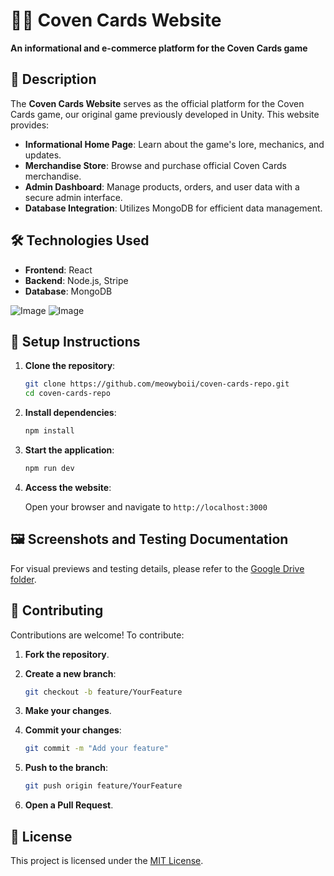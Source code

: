 # 🧙‍♀️ Coven Cards Website

**An informational and e-commerce platform for the Coven Cards game**

## 📝 Description

The **Coven Cards Website** serves as the official platform for the Coven Cards game, our original game previously developed in Unity. This website provides:

- **Informational Home Page**: Learn about the game's lore, mechanics, and updates.
- **Merchandise Store**: Browse and purchase official Coven Cards merchandise.
- **Admin Dashboard**: Manage products, orders, and user data with a secure admin interface.
- **Database Integration**: Utilizes MongoDB for efficient data management.

## 🛠️ Technologies Used

- **Frontend**: React
- **Backend**: Node.js, Stripe
- **Database**: MongoDB

![Image](https://github.com/user-attachments/assets/546624e8-2843-46c6-bfe8-97882702f554)
![Image](https://github.com/user-attachments/assets/7dfeda49-9366-4e91-bc16-fa795438c620)

## 🚀 Setup Instructions

1. **Clone the repository**:

   ```bash
   git clone https://github.com/meowyboii/coven-cards-repo.git
   cd coven-cards-repo
   ```

2. **Install dependencies**:

   ```bash
   npm install
   ```

3. **Start the application**:

   ```bash
   npm run dev
   ```

4. **Access the website**:

   Open your browser and navigate to `http://localhost:3000`

## 🖼️ Screenshots and Testing Documentation

For visual previews and testing details, please refer to the [Google Drive folder](https://drive.google.com/drive/folders/1t3r0XkJ8zEJZxv9sYV1N3bGk9aQ5F2dL).

## 🤝 Contributing

Contributions are welcome! To contribute:

1. **Fork the repository**.
2. **Create a new branch**:

   ```bash
   git checkout -b feature/YourFeature
   ```

3. **Make your changes**.
4. **Commit your changes**:

   ```bash
   git commit -m "Add your feature"
   ```

5. **Push to the branch**:

   ```bash
   git push origin feature/YourFeature
   ```

6. **Open a Pull Request**.

## 📄 License

This project is licensed under the [MIT License](LICENSE).
